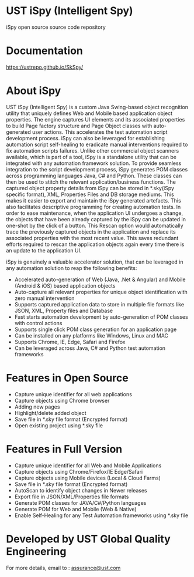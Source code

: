 # UST iSpy (Intelligent Spy)
iSpy open source source code repository 

# Documentation 
https://ustrepo.github.io/SkSpy/

# About iSpy

UST iSpy (Intelligent Spy) is a custom Java Swing-based object recognition utility that uniquely defines Web and Mobile based application object properties. The engine captures UI elements and its associated properties to build Page factory structure and Page Object classes with auto-generated user actions. This accelerates the test automation script development process. iSpy can also be leveraged for establishing automation script self-healing to eradicate manual interventions required to fix automation scripts failures. Unlike other commercial object scanners available, which is part of a tool, iSpy is a standalone utility that can be integrated with any automation framework solution. To provide seamless integration to the script development process, iSpy generates POM classes across programming languages Java, C# and Python. These classes can then be used to stitch the relevant application/business functions. The captured object property details from iSpy can be stored in *.sky(iSpy specific format), XML, Properties Files and DB storage mediums. This makes it easier to export and maintain the iSpy generated artefacts. This also facilitates descriptive programming for creating automation tests. In order to ease maintenance, when the application UI undergoes a change, the objects that have been already captured by the iSpy can be updated in one-shot by the click of a button. This Rescan option would automatically trace the previously captured objects in the application and replace its associated properties with the most recent value. This saves redundant efforts required to rescan the application objects again every time there is an update to the application UI.
  
iSpy is genuinely a valuable accelerator solution, that can be leveraged in any automation solution to reap the following benefits:

- Accelerated auto-generation of Web (Java, .Net & Angular) and Mobile (Android & iOS) based application objects
- Auto-capture all relevant properties for unique object identification with zero manual intervention
- Supports captured application data to store in multiple file formats like JSON, XML, Property files and Database
- Fast starts automation development by auto-generation of POM classes with control actions
- Supports single click POM class generation for an application page
- Can be installed on any platforms like Windows, Linux and MAC
- Supports Chrome, IE, Edge, Safari and Firefox
- Can be leveraged across Java, C# and Python test automation frameworks

# Features in Open Source 
- Capture unique identifier for all web applications
- Capture objects using Chrome browser
- Adding new pages
- Highlight/delete added object
- Save file in *.sky file format (Encrypted format)
- Open existing project using *.sky file

# Features in Full Version
- Capture unique identifier for all Web and Mobile Applications
- Capture objects using Chrome/Firefox/IE Edge/Safari
- Capture objects using Mobile devices (Local & Cloud Farms)
- Save file in *.sky file format (Encrypted format)
- AutoScan to identify object changes in Newer releases 
- Export file in JSON/XML/Properties file formats 
- Generate POM classes for JAVA/C#/Python languages
- Generate POM for Web and Mobile (Web & Native) 
- Enable Self-Healing for any Test Automation frameworks using *.sky file

# Developed by UST Global Quality Engineering 
For more details, email to : assurance@ust.com


